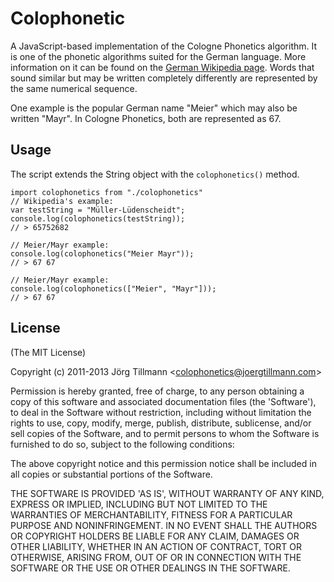 # Colophonetic

A JavaScript-based implementation of the Cologne Phonetics algorithm. It is one of the phonetic algorithms suited for the German language. More information on it can be found on the [German Wikipedia page](http://de.wikipedia.org/wiki/Kölner_Phonetik). Words that sound similar but may be written completely differently are represented by the same numerical sequence.

One example is the popular German name "Meier" which may also be written "Mayr". In Cologne Phonetics, both are represented as 67.

## Usage

The script extends the String object with the `colophonetics()` method.

	import colophonetics from "./colophonetics"
	// Wikipedia's example:
	var testString = "Müller-Lüdenscheidt";
	console.log(colophonetics(testString));
	// > 65752682

	// Meier/Mayr example:
	console.log(colophonetics("Meier Mayr"));
	// > 67 67
	
	// Meier/Mayr example:
	console.log(colophonetics(["Meier", "Mayr"]));
	// > 67 67

## License

(The MIT License)

Copyright (c) 2011-2013 Jörg Tillmann &lt;colophonetics@joergtillmann.com&gt;

Permission is hereby granted, free of charge, to any person obtaining
a copy of this software and associated documentation files (the
'Software'), to deal in the Software without restriction, including
without limitation the rights to use, copy, modify, merge, publish,
distribute, sublicense, and/or sell copies of the Software, and to
permit persons to whom the Software is furnished to do so, subject to
the following conditions:

The above copyright notice and this permission notice shall be
included in all copies or substantial portions of the Software.

THE SOFTWARE IS PROVIDED 'AS IS', WITHOUT WARRANTY OF ANY KIND,
EXPRESS OR IMPLIED, INCLUDING BUT NOT LIMITED TO THE WARRANTIES OF
MERCHANTABILITY, FITNESS FOR A PARTICULAR PURPOSE AND NONINFRINGEMENT.
IN NO EVENT SHALL THE AUTHORS OR COPYRIGHT HOLDERS BE LIABLE FOR ANY
CLAIM, DAMAGES OR OTHER LIABILITY, WHETHER IN AN ACTION OF CONTRACT,
TORT OR OTHERWISE, ARISING FROM, OUT OF OR IN CONNECTION WITH THE
SOFTWARE OR THE USE OR OTHER DEALINGS IN THE SOFTWARE.

